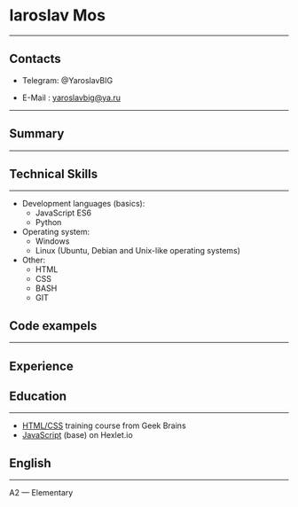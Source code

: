 # Iaroslav Mos
***

## Contacts

* Telegram: @YaroslavBIG

* E-Mail  : yaroslavbig@ya.ru
***

## Summary

***

## Technical Skills
***
* Development languages (basics):    
    * JavaScript ES6
    * Python 
* Operating system:
    * Windows
    * Linux (Ubuntu, Debian and Unix-like operating systems)
* Other:
    * HTML
    * CSS
    * BASH
    * GIT

## Code exampels
***


## Experience



## Education
***
* [HTML/CSS](https://geekbrains.ru/certificates/706201.en "Certificat") training course from Geek Brains
* [JavaScript](https://ru.hexlet.io/my "My Profile") (base) on Hexlet.io

## English
***
A2 — Elementary
